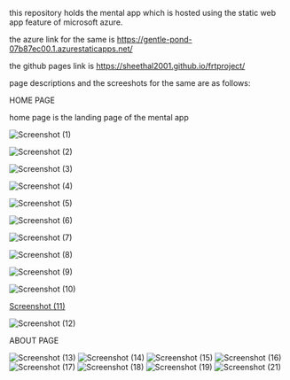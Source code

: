 this repository holds the mental app which is hosted using the static web app feature of microsoft azure.

the azure link for the same is https://gentle-pond-07b87ec00.1.azurestaticapps.net/

the github pages link is https://sheethal2001.github.io/frtproject/

page descriptions and the screeshots for the same are as follows:


HOME PAGE

home page is the landing page of the mental app

![Screenshot (1)](https://user-images.githubusercontent.com/109460266/182088029-a0f3f314-e0c3-4929-a788-4407eb8d2f36.png)

![Screenshot (2)](https://user-images.githubusercontent.com/109460266/182088660-6bc865ae-29cf-4b99-a70c-059ff997de74.png)

![Screenshot (3)](https://user-images.githubusercontent.com/109460266/182088671-a041d0a1-ab88-4bcd-9aa6-a3683d0b850b.png)

![Screenshot (4)](https://user-images.githubusercontent.com/109460266/182088726-ff91cbe9-3a9a-4ab6-be57-7ff6d43c4df9.png)

![Screenshot (5)](https://user-images.githubusercontent.com/109460266/182088999-38b635f3-b944-466c-84ab-779a79ea39fb.png)

![Screenshot (6)](https://user-images.githubusercontent.com/109460266/182088765-aa8e724e-3a6a-49d9-9d9f-f07c63ed51a3.png)

![Screenshot (7)](https://user-images.githubusercontent.com/109460266/182088788-aa1a7e9a-55b9-49f5-a400-ee819cbdf486.png)

![Screenshot (8)](https://user-images.githubusercontent.com/109460266/182088807-768c05dc-818a-45bd-86bb-79eb0ddea86f.png)

![Screenshot (9)](https://user-images.githubusercontent.com/109460266/182088832-07888ec6-24b4-4562-8a3b-0556f11e099b.png)

![Screenshot (10)](https://user-images.githubusercontent.com/109460266/182088852-a540b641-3c74-459a-9f13-52741d7e7bae.png)

[Screenshot (11)](https://user-images.githubusercontent.com/109460266/182088867-aeab3e2d-a1df-4fdf-b848-f648d1c3efec.png)

![Screenshot (12)](https://user-images.githubusercontent.com/109460266/182088708-00be0631-48b4-47b3-9a61-4d55b2af252c.png)

ABOUT PAGE

![Screenshot (13)](https://user-images.githubusercontent.com/109460266/182090885-07915957-1867-4b21-9a79-e0b24f279c41.png)
![Screenshot (14)](https://user-images.githubusercontent.com/109460266/182090629-aa48dc86-ffb4-49c6-b7b5-9676e6fefae6.png)
![Screenshot (15)](https://user-images.githubusercontent.com/109460266/182090636-d3d0860a-0c8a-4ccf-b46d-1ce5415381f8.png)
![Screenshot (16)](https://user-images.githubusercontent.com/109460266/182090643-d61232dd-2838-46b5-97c7-5d11bbaf6bfe.png)
![Screenshot (17)](https://user-images.githubusercontent.com/109460266/182090648-2bc8adca-0473-476f-80f5-a60ad17d8f4c.png)
![Screenshot (18)](https://user-images.githubusercontent.com/109460266/182090669-65719e16-6ccb-478f-851a-22e566f81dd6.png)
![Screenshot (19)](https://user-images.githubusercontent.com/109460266/182090671-fcadd245-8485-4412-ace7-b876592744d9.png)
![Screenshot (21)](https://user-images.githubusercontent.com/109460266/182090675-bb1998d4-6846-43ba-9b61-25454d4a636d.png)





